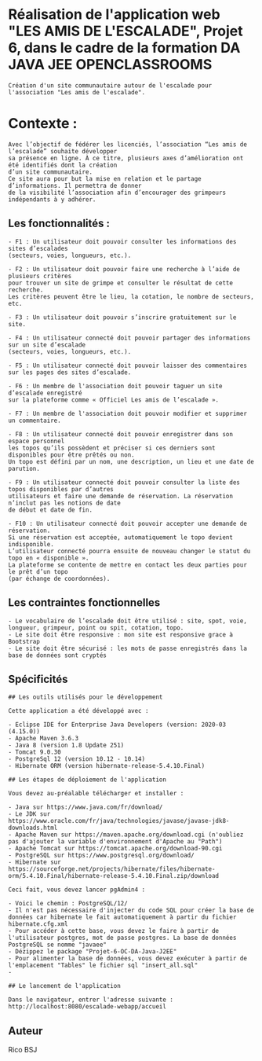 # Réalisation de l'application web "LES AMIS DE L'ESCALADE", Projet 6, dans le cadre de la formation DA JAVA JEE OPENCLASSROOMS

	Création d'un site communautaire autour de l'escalade pour l'association "Les amis de l'escalade".

# Contexte :

	Avec l’objectif de fédérer les licenciés, l’association “Les amis de l’escalade” souhaite développer
	sa présence en ligne. À ce titre, plusieurs axes d’amélioration ont été identifiés dont la création 
	d’un site communautaire.
	Ce site aura pour but la mise en relation et le partage d’informations. Il permettra de donner 
	de la visibilité l’association afin d’encourager des grimpeurs indépendants à y adhérer.


## Les fonctionnalités :

	- F1 : Un utilisateur doit pouvoir consulter les informations des sites	d’escalades
	(secteurs, voies, longueurs, etc.).

	- F2 : Un utilisateur doit pouvoir faire une recherche à l’aide de plusieurs critères 
	pour trouver un site de grimpe et consulter le résultat de cette recherche. 
	Les critères peuvent être le lieu, la cotation, le nombre de secteurs, etc.

	- F3 : Un utilisateur doit pouvoir s’inscrire gratuitement sur le site.

	- F4 : Un utilisateur connecté doit pouvoir partager des informations sur un site d’escalade
	(secteurs, voies, longueurs, etc.).

	- F5 : Un utilisateur connecté doit pouvoir laisser des commentaires sur les pages des sites d’escalade.

	- F6 : Un membre de l'association doit pouvoir taguer un site d’escalade enregistré 
	sur la plateforme comme « Officiel Les amis de l’escalade ».

	- F7 : Un membre de l'association doit pouvoir modifier et supprimer un commentaire.

	- F8 : Un utilisateur connecté doit pouvoir enregistrer dans son espace	personnel 
	les topos qu’ils possèdent et préciser si ces derniers sont disponibles pour être prêtés ou non.
	Un topo est défini par un nom, une description, un lieu et une date de parution.

	- F9 : Un utilisateur connecté doit pouvoir consulter la liste des topos disponibles par d’autres 
	utilisateurs et faire une demande de réservation. La réservation n’inclut pas les notions de date 
	de début et date de fin.

	- F10 : Un utilisateur connecté doit pouvoir accepter une demande de réservation.
	Si une réservation est acceptée, automatiquement le topo devient indisponible. 
	L’utilisateur connecté pourra ensuite de nouveau changer le statut du topo en « disponible ».
	La plateforme se contente de mettre en contact les deux parties pour le	prêt d’un topo 
	(par échange de coordonnées).

	
## Les contraintes fonctionnelles

	- Le vocabulaire de l’escalade doit être utilisé : site, spot, voie, longueur, grimpeur, point ou spit, cotation, topo.
	- Le site doit être ​responsive : mon site est responsive grace à Bootstrap
	- Le site doit être sécurisé : les mots de passe enregistrés dans la base de données sont cryptés
	
## Spécificités
	
	## Les outils utilisés pour le développement

	Cette application a été développé avec :
	
	- Eclipse IDE for Enterprise Java Developers (version: 2020-03 (4.15.0))
	- Apache Maven 3.6.3
	- Java 8 (version 1.8 Update 251)
	- Tomcat 9.0.30
	- PostgreSql 12 (version 10.12 - 10.14)
	- Hibernate ORM (version hibernate-release-5.4.10.Final)
	
	## Les étapes de déploiement de l'application
	
	Vous devez au-préalable télécharger et installer :
	
	- Java sur https://www.java.com/fr/download/
	- Le JDK sur https://www.oracle.com/fr/java/technologies/javase/javase-jdk8-downloads.html
	- Apache Maven sur https://maven.apache.org/download.cgi (n'oubliez pas d'ajouter la variable d'environnement d'Apache au "Path")
	- Apache Tomcat sur https://tomcat.apache.org/download-90.cgi
	- PostgreSQL sur https://www.postgresql.org/download/
	- Hibernate sur https://sourceforge.net/projects/hibernate/files/hibernate-orm/5.4.10.Final/hibernate-release-5.4.10.Final.zip/download
	
	Ceci fait, vous devez lancer pgAdmin4 :
	
	- Voici le chemin : PostgreSQL/12/
	- Il n'est pas nécessaire d'injecter du code SQL pour créer la base de données car hibernate le fait automatiquement à partir du fichier hibernate.cfg.xml
	- Pour accéder à cette base, vous devez le faire à partir de l'utilisateur postgres, mot de passe postgres. La base de données PostgreSQL se nomme "javaee"
	- Dézippez le package "Projet-6-OC-DA-Java-J2EE"
	- Pour alimenter la base de données, vous devez exécuter à partir de l'emplacement "Tables" le fichier sql "insert_all.sql"
	- 

    ## Le lancement de l'application

    Dans le navigateur, entrer l'adresse suivante :
    http://localhost:8080/escalade-webapp/accueil

## Auteur

Rico BSJ
